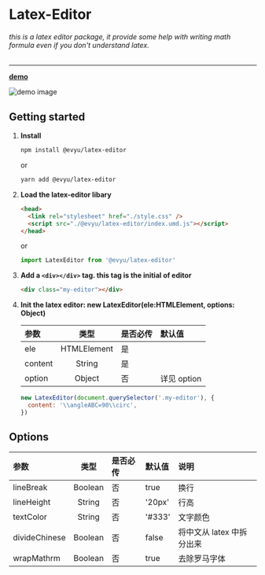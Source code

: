 # Latex-Editor

###### this is a latex editor package, it provide some help with writing math formula even if you don't understand latex.

---

**[demo](https://latex-editor.netlify.app/demo.html)**

![demo image](https://latex-editor.netlify.app/demo.gif)

## Getting started

1. **Install**

   ```bash
   npm install @evyu/latex-editor
   ```

   or

   ```bash
   yarn add @evyu/latex-editor
   ```

2. **Load the latex-editor libary**

   ```html
   <head>
     <link rel="stylesheet" href="./style.css" />
     <script src="./@evyu/latex-editor/index.umd.js"></script>
   </head>
   ```

   or

   ```javascript
   import LatexEditor from '@evyu/latex-editor'
   ```

3. **Add a `<div></div>` tag. this tag is the initial of editor**

   ```html
   <div class="my-editor"></div>
   ```

4. **Init the latex editor: new LatexEditor(ele:HTMLElement, options: Object)**

   | 参数    |    类型     | 是否必传 | 默认值      |
   | :------ | :---------: | :------- | :---------- |
   | ele     | HTMLElement | 是       |             |
   | content |   String    | 是       |             |
   | option  |   Object    | 否       | 详见 option |

   ```javascript
   new LatexEditor(document.querySelector('.my-editor'), {
     content: '\\angleABC=90\\circ',
   })
   ```

## Options

| 参数          |  类型   | 是否必传 | 默认值 | 说明                      |
| :------------ | :-----: | :------- | :----- | :------------------------ |
| lineBreak     | Boolean | 否       | true   | 换行                      |
| lineHeight    | String  | 否       | '20px' | 行高                      |
| textColor     | String  | 否       | '#333' | 文字颜色                  |
| divideChinese | Boolean | 否       | false  | 将中文从 latex 中拆分出来 |
| wrapMathrm    | Boolean | 否       | true   | 去除罗马字体              |
